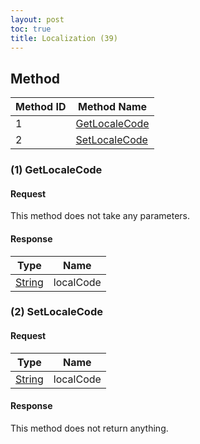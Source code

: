 ```yaml
---
layout: post
toc: true
title: Localization (39)
---
```


## Method

| Method ID | Method Name                       |
| --------- | --------------------------------- |
| 1         | [GetLocaleCode](#1-getlocalecode) |
| 2         | [SetLocaleCode](#2-setlocalecode) |

### (1) GetLocaleCode
#### Request
This method does not take any parameters.

#### Response

| Type     | Name      |
| -------- | --------- |
| [String] | localCode |

### (2) SetLocaleCode
#### Request

| Type     | Name      |
| -------- | --------- |
| [String] | localCode |

#### Response
This method does not return anything.

[Result]: /docs/nex/types#result
[String]: /docs/nex/types#string
[Buffer]: /docs/nex/types#buffer
[qBuffer]: /docs/nex/types#qbuffer
[List]: /docs/nex/types#list
[Map]: /docs/nex/types#map
[DateTime]: /docs/nex/types#date-time
[Structure]: /docs/nex/types#structure
[Data]: /docs/nex/types#any-data-holder
[Variant]: /docs/nex/types#variant
